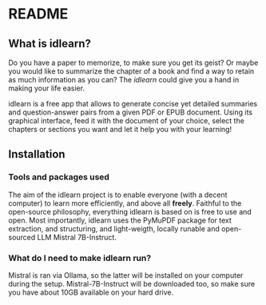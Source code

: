 # README
## What is idlearn?
Do you have a paper to memorize, to make sure you get its geist?
Or maybe you would like to summarize the chapter of a book and find a way to retain as much information as you can?
The *idlearn* could give you a hand in making your life easier.

idlearn is a free app that allows to generate concise yet detailed summaries and 
question-answer pairs from a given PDF or EPUB document. Using its graphical interface, 
feed it with the document of your choice, select the chapters or sections you want
and let it help you with your learning!

## Installation
### Tools and packages used 
The aim of the idlearn project is to enable everyone (with a decent computer) to
learn more efficiently, and above all **freely**. Faithful to the open-source 
philosophy, everything idlearn is based on is free to use and open.
Most importantly, idlearn uses the PyMuPDF package for text extraction, and structuring,
and light-weigth, locally runable and open-sourced LLM Mistral 7B-Instruct.

### What do I need to make idlearn run?
Mistral is ran via Ollama, so the latter will be installed on your computer 
during the setup. Mistral-7B-Instruct will be downloaded too, so make sure you have about 10GB available on your hard drive. 

